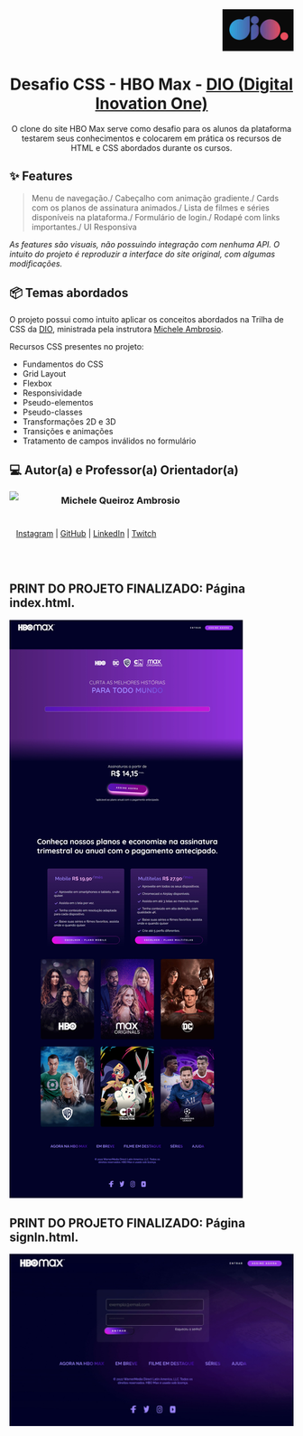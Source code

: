<div align="right"><img src="./assets/prints/icon_dio_single.png" alt=""></div>
<h1 align="center">Desafio CSS - HBO Max - <a href="https://dio.me/"> DIO (Digital Inovation One)</a></h1>


<p align="center">
  O clone do site HBO Max serve como desafio para os alunos da plataforma testarem seus conhecimentos e colocarem em prática os recursos de HTML e CSS abordados durante os cursos.
</p>

<h2 id="features">✨ Features</h2>

> Menu de navegação./
> Cabeçalho com animação gradiente./
> Cards com os planos de assinatura animados./
> Lista de filmes e séries disponíveis na plataforma./
> Formulário de login./
> Rodapé com links importantes./
> UI Responsiva

*As features são visuais, não possuindo integração com nenhuma API. O intuito do projeto é reproduzir a interface do site original, com algumas modificações.*

<h2 id="topics">📦 Temas abordados</h2>

O projeto possui como intuito aplicar os conceitos abordados na Trilha de CSS da <a href="https://dio.me">DIO</a>, ministrada pela instrutora <a href="https://github.com/micheleambrosio">Michele Ambrosio</a>.

Recursos CSS presentes no projeto:

- Fundamentos do CSS
- Grid Layout
- Flexbox
- Responsividade
- Pseudo-elementos
- Pseudo-classes
- Transformações 2D e 3D
- Transições e animações
- Tratamento de campos inválidos no formulário


<h2 id="author">💻 Autor(a) e Professor(a) Orientador(a) </h2>
<p>
    <img align=left margin=10 width=80 src="https://avatars.githubusercontent.com/u/55519539?v=4"/>
    <h3>&nbsp&nbsp&nbspMichele Queiroz Ambrosio<h3></h3><br>
    &nbsp&nbsp&nbsp<a href="http://instagram.com/programi_">Instagram</a>&nbsp;|&nbsp;<a href="https://github.com/micheleambrosio">GitHub</a>&nbsp;|&nbsp;<a href="https://www.linkedin.com/in/michele-ambrosio-a4899661/">LinkedIn</a>&nbsp;|&nbsp;<a href="https://www.twitch.tv/michele_ambrosio">Twitch</a></p>
</p>
<br><br>
<h2>PRINT DO PROJETO FINALIZADO: Página index.html.</h2>
<img src="./assets/prints/home-index.jpeg" alt="Print da pagina index do desafio finalizado">
<h2>PRINT DO PROJETO FINALIZADO: Página signIn.html.</h2>
<img src="./assets/prints/page-login.jpeg" alt="Print da página de login">
